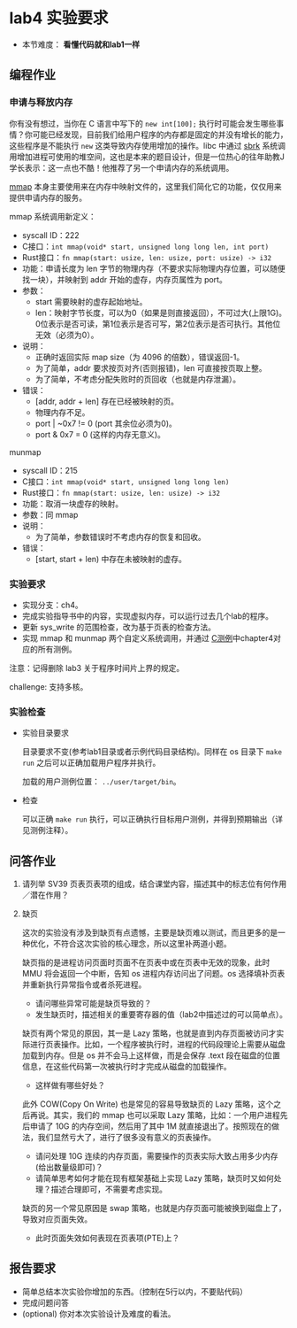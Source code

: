 # lab4 实验要求

- 本节难度： **看懂代码就和lab1一样** 

## 编程作业

### 申请与释放内存

你有没有想过，当你在 C 语言中写下的 `new int[100];` 执行时可能会发生哪些事情？你可能已经发现，目前我们给用户程序的内存都是固定的并没有增长的能力，这些程序是不能执行 `new` 这类导致内存使用增加的操作。libc 中通过 [sbrk](https://linux.die.net/man/2/sbrk) 系统调用增加进程可使用的堆空间，这也是本来的题目设计，但是一位热心的往年助教J学长表示：这一点也不酷！他推荐了另一个申请内存的系统调用。

[mmap](https://man7.org/linux/man-pages/man2/mmap.2.html) 本身主要使用来在内存中映射文件的，这里我们简化它的功能，仅仅用来提供申请内存的服务。

mmap 系统调用新定义：
- syscall ID：222
- C接口：`int mmap(void* start, unsigned long long len, int port)`
- Rust接口：`fn mmap(start: usize, len: usize, port: usize) -> i32`
- 功能：申请长度为 len 字节的物理内存（不要求实际物理内存位置，可以随便找一块），并映射到 addr 开始的虚存，内存页属性为 port。
- 参数：
    - start 需要映射的虚存起始地址。
    - len：映射字节长度，可以为0（如果是则直接返回），不可过大(上限1G)。0位表示是否可读，第1位表示是否可写，第2位表示是否可执行。其他位无效（必须为0）。
- 说明：
    - 正确时返回实际 map size（为 4096 的倍数），错误返回-1。
    - 为了简单，addr 要求按页对齐(否则报错)，len 可直接按页取上整。
    - 为了简单，不考虑分配失败时的页回收（也就是内存泄漏）。
- 错误：
    - [addr, addr + len] 存在已经被映射的页。
    - 物理内存不足。
    - port | ~0x7 != 0 (port 其余位必须为0)。
    - port & 0x7 = 0 (这样的内存无意义)。

munmap
- syscall ID：215
- C接口：`int mmap(void* start, unsigned long long len)`
- Rust接口：`fn mmap(start: usize, len: usize) -> i32`
- 功能：取消一块虚存的映射。
- 参数：同 mmap
- 说明：
    - 为了简单，参数错误时不考虑内存的恢复和回收。
- 错误：
    - [start, start + len) 中存在未被映射的虚存。

### 实验要求

- 实现分支：ch4。
- 完成实验指导书中的内容，实现虚拟内存，可以运行过去几个lab的程序。
- 更新 sys_write 的范围检查，改为基于页表的检查方法。
- 实现 mmap 和 munmap 两个自定义系统调用，并通过 [C测例](https://github.com/DeathWish5/riscvos-c-tests)中chapter4对应的所有测例。

注意：记得删除 lab3 关于程序时间片上界的规定。

challenge: 支持多核。

### 实验检查

- 实验目录要求

    目录要求不变(参考lab1目录或者示例代码目录结构)。同样在 os 目录下 `make run` 之后可以正确加载用户程序并执行。

    加载的用户测例位置： `../user/target/bin`。

- 检查

    可以正确 `make run` 执行，可以正确执行目标用户测例，并得到预期输出（详见测例注释）。

## 问答作业

1. 请列举 SV39 页表页表项的组成，结合课堂内容，描述其中的标志位有何作用／潜在作用？

2. 缺页

    这次的实验没有涉及到缺页有点遗憾，主要是缺页难以测试，而且更多的是一种优化，不符合这次实验的核心理念，所以这里补两道小题。

    缺页指的是进程访问页面时页面不在页表中或在页表中无效的现象，此时 MMU 将会返回一个中断，告知 os 进程内存访问出了问题。os 选择填补页表并重新执行异常指令或者杀死进程。

    - 请问哪些异常可能是缺页导致的？
    - 发生缺页时，描述相关的重要寄存器的值（lab2中描述过的可以简单点）。

    缺页有两个常见的原因，其一是 Lazy 策略，也就是直到内存页面被访问才实际进行页表操作。比如，一个程序被执行时，进程的代码段理论上需要从磁盘加载到内存。但是 os 并不会马上这样做，而是会保存 .text 段在磁盘的位置信息，在这些代码第一次被执行时才完成从磁盘的加载操作。

    - 这样做有哪些好处？

    此外 COW(Copy On Write) 也是常见的容易导致缺页的 Lazy 策略，这个之后再说。其实，我们的 mmap 也可以采取 Lazy 策略，比如：一个用户进程先后申请了 10G 的内存空间，然后用了其中 1M 就直接退出了。按照现在的做法，我们显然亏大了，进行了很多没有意义的页表操作。

    - 请问处理 10G 连续的内存页面，需要操作的页表实际大致占用多少内存(给出数量级即可)？
    - 请简单思考如何才能在现有框架基础上实现 Lazy 策略，缺页时又如何处理？描述合理即可，不需要考虑实现。

    缺页的另一个常见原因是 swap 策略，也就是内存页面可能被换到磁盘上了，导致对应页面失效。

    - 此时页面失效如何表现在页表项(PTE)上？


## 报告要求

* 简单总结本次实验你增加的东西。（控制在5行以内，不要贴代码）
* 完成问题问答
* (optional) 你对本次实验设计及难度的看法。
  